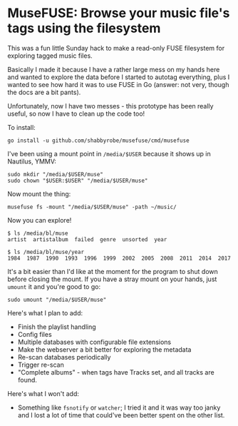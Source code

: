 MuseFUSE: Browse your music file's tags using the filesystem
============================================================

This was a fun little Sunday hack to make a read-only FUSE filesystem for
exploring tagged music files.

Basically I made it because I have a rather large mess on my hands here and
wanted to explore the data before I started to autotag everything, plus I
wanted to see how hard it was to use FUSE in Go (answer: not very, though the
docs are a bit pants).

Unfortunately, now I have two messes - this prototype has been really useful,
so now I have to clean up the code too!

To install:

    go install -u github.com/shabbyrobe/musefuse/cmd/musefuse

I've been using a mount point in `/media/$USER` because it shows up in
Nautilus, YMMV:

    sudo mkdir "/media/$USER/muse"
    sudo chown "$USER:$USER" "/media/$USER/muse"

Now mount the thing:

    musefuse fs -mount "/media/$USER/muse" -path ~/music/

Now you can explore!

    $ ls /media/bl/muse
    artist  artistalbum  failed  genre  unsorted  year

    $ ls /media/bl/muse/year
    1984  1987  1990  1993  1996  1999  2002  2005  2008  2011  2014  2017

It's a bit easier than I'd like at the moment for the program to shut down
before closing the mount. If you have a stray mount on your hands, just
`umount` it and you're good to go:

    sudo umount "/media/$USER/muse"

Here's what I plan to add:

- Finish the playlist handling
- Config files
- Multiple databases with configurable file extensions
- Make the webserver a bit better for exploring the metadata
- Re-scan databases periodically
- Trigger re-scan
- "Complete albums" - when tags have Tracks set, and all tracks are found.

Here's what I won't add:

- Something like `fsnotify` or `watcher`; I tried it and it was way too
  janky and I lost a lot of time that could've been better spent on the
  other list.

